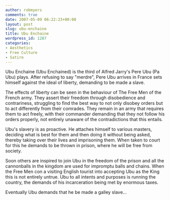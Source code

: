 ```yaml
---
author: robmyers
comments: true
date: 2007-05-09 06:22:23+00:00
layout: post
slug: ubu-enchaine
title: Ubu Enchaine
wordpress_id: 1287
categories:
- Aesthetics
- Free Culture
- Satire
---
```


Ubu Enchaine (Ubu Enchained) is the third of Alfred Jarry's Pere Ubu (Pa Ubu) plays. After refusing to say "merdre", Pere Ubu arrives in France sets himself against the ideal of liberty, demanding to be made a slave.  
  
The effects of liberty can be seen in the behaviour of The Free Men of the French army. They assert their freedom through disobedience and contrariness, struggling to find the best way to not only disobey orders but to act differently from their comrades. They remain in an army that requires them to act freely, with their commander demanding that they not follow his orders properly, not entirely unaware of the contradictions that this entails.  
  
Ubu's slavery is as proactive. He attaches himself to various masters, deciding what is best for them and then doing it without being asked, thereby taking over their lives and imprisoning them. When taken to court for this he demands to be thrown in prison, where he will be free from society.  
  
Soon others are inspired to join Ubu in the freedom of the prison and all the cannonballs in the kingdom are used for impromptu balls and chains. When the Free Men con a visiting English tourist into accepting Ubu as the King this is not entirely untrue. Ubu to all intents and purposes is running the country, the demands of his incarceration being met by enormous taxes.  
  
Eventually Ubu demands that he be made a galley slave...  



